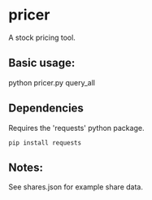 # pricer
A stock pricing tool.

## Basic usage:
python pricer.py query_all

## Dependencies
Requires the 'requests' python package.

`pip install requests`

## Notes:
See shares.json for example share data.
